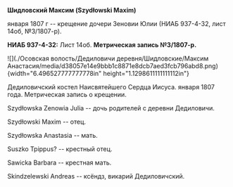 **Шидловский Максим (Szydłowski Maxim)**

января 1807 г -- крещение дочери Зеновии Юлии (НИАБ 937-4-32, лист 14об,
№3/1807-р).

**НИАБ 937-4-32:** Лист 14об. **Метрическая запись №3/1807-р.**

![](./Осовская волость/Дедиловичи деревня/Шидловские/Максим Анастасия/media/d38057e14e9bbb1c8871e8dcb7aed3fcb796abd8.png){width="6.496527777777778in"
height="1.1298611111111112in"}

Дедиловичский костел Наисвятейшего Сердца Иисуса. января 1807 года.
Метрическая запись о крещении.

Szydłowska Zenowia Julia -- дочь родителей с деревни Дедиловичи.

Szydłowski Maxim -- отец.

Szydłowska Anastasia -- мать.

Suszko Tpippus? -- крестный отец.

Sawicka Barbara -- крестная мать.

Skindzelewski Andreas -- ксёндз, викарий Дедиловичский.
